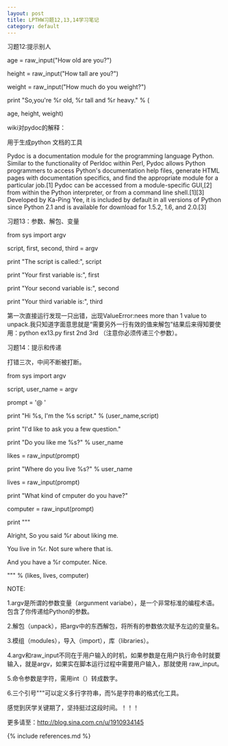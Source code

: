 ```yaml
---
layout: post
title: LPTHW习题12,13,14学习笔记
category: default
---
```

习题12:提示别人

age = raw_input("How old are you?")

height = raw_input("How tall are you?")

weight = raw_input("How much do you weight?")

print "So,you're %r old, %r tall and %r heavy." % (

   age, height, weight)
   

wiki对pydoc的解释：

用于生成python 文档的工具

Pydoc is a documentation module for the programming language Python. Similar to the functionality of Perldoc within Perl, Pydoc allows Python programmers to access Python's documentation help files, generate HTML pages with documentation specifics, and find the appropriate module for a particular job.[1] Pydoc can be accessed from a module-specific GUI,[2] from within the Python interpreter, or from a command line shell.[1][3] Developed by Ka-Ping Yee, it is included by default in all versions of Python since Python 2.1 and is available for download for 1.5.2, 1.6, and 2.0.[3]

习题13：参数、解包、变量

from sys import argv

script, first, second, third = argv

print "The script is called:", script

print "Your first variable is:", first

print "Your second variable is:", second

print "Your third variable is:", third

第一次直接运行发现一只出错，出现ValueError:nees more than 1 value to unpack.我只知道字面意思就是“需要另外一行有效的值来解包”结果后来得知要使用：python ex13.py first 2nd 3rd （注意你必须传递三个参数）。

习题14：提示和传递

打错三次，中间不断被打断。

from sys import argv

script, user_name = argv

prompt = '@ '

print "Hi %s, I'm the %s script." % (user_name,script)

print "I'd like to ask you a few question."

print "Do you like me %s?" % user_name

likes = raw_input(prompt)

print "Where do you live %s?" % user_name

lives = raw_input(prompt)

print "What kind of cmputer do you have?"

computer = raw_input(prompt)

print """

Alright, So you said %r about liking me.

You live in %r. Not sure where that is.

And you have a %r computer. Nice.

""" % (likes, lives, computer)

 

NOTE:

1.argv是所谓的参数变量（argunment variabe），是一个非常标准的编程术语。包含了你传递给Python的参数。

2.解包（unpack），把argv中的东西解包，将所有的参数依次赋予左边的变量名。

3.模组（modules），导入（import），库（libraries）。

4.argv和raw_input不同在于用户输入的时机，如果参数是在用户执行命令时就要输入，就是argv，如果实在脚本运行过程中需要用户输入，那就使用 raw_input。

5.命令参数是字符，需用int（）转成数字。

6.三个引号"""可以定义多行字符串，而%是字符串的格式化工具。

感觉到厌学关键期了，坚持挺过这段时间。！！！

更多请至：http://blog.sina.com.cn/u/1910934145




{% include references.md %}

